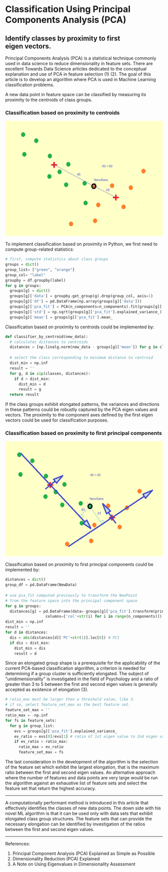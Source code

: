 # Classification Using Principal Components Analysis (PCA)
## Identify classes by proximity to first eigen vectors.

Principal Components Analysis (PCA) is a statistical technique commonly used in data science to reduce dimensionality in feature sets. There are excellent Towards Data Science articles dedicated to the conceptual explanation and use of PCA in feature selection (1) (2). The goal of this article is to develop an algorithm where PCA is used in Machine Learning classification problems.

A new data point in feature space can be classified by measuring its proximity to the centroids of class groups. 

### Classification based on proximity to centroids

![Classification based on proximity to centroids](/assets/images/Classification-Centroid.png)

To implement classification based on proximity in Python, we first need to compute group-related statistics:

```python
# first, compute statistics about class groups
groups = dict()
group_list= ["green", "orange"]
group_col= "label"
groupby = df.groupby(label)
for g in groups:
  groups[g] = dict()
  groups[g]['data'] = groupby.get_group(g).drop(group_col, axis=1)
  groups[g]['df'] = pd.DataFrame(np.array(groups[g]['data']))
  groups[g]['pca_fit'] = PCA(n_components=n_components).fit(groups[g]['df'])
  groups[g]['std'] = np.sqrt(groups[g]['pca_fit'].explained_variance_)
  groups[g]['mean'] = groups[g]['pca_fit'].mean_
```
Classification based on proximity to centroids could be implemented by:
```python
def classifier_by_centroid(new_data):
  # calculates distances to centroids
  distances = [np.linalg.norm(new_data - groups[g]['mean']) for g in classes]

  # select the class corresponding to minimum distance to centroid
  dist_min = np.inf
  result = ''
  for g, d in zip(classes, distances):
    if d < dist_min:
      dist_min = d   
      result = g
  return result
```
If the class groups exhibit elongated patterns, the variances and directions in these patterns could be robustly captured by the PCA eigen values and vectors. The proximity to the component axes defined by the first eigen vectors could be used for classification purposes.

### Classification based on proximity to first principal components

![Classification based on proximity to first principal components](/assets/images/Classification-PCA.png)

Classification based on proximity to first principal components could be implemented by:
```python
distances = dict()
group_df = pd.DataFrame(NewData)

# use pca_fit computed previously to transform the NewPoint 
# from the feature space into the principal component space
for g in groups:
  distances[g] = pd.DataFrame(data= groups[g]['pca_fit'].transform(princ_df), 
                  columns=['col'+str(i) for i in range(n_components)])
dist_min = np.inf
result = ''
for d in distances:
  dis = abs(distances[d]['PC'+str(1)].loc[0]) # PC1
  if dis < dist_min:
    dist_min = dis
    result = d
```
Since an elongated group shape is a prerequisite for the applicability of the current PCA-based classification algorithm, a criterion is needed for determining if a group cluster is sufficiently elongated. The subject of "unidimensionality" is investigated in the field of Psychology and a ratio of greater than 3 to 5 between the first and second eigen values is generally accepted as existence of elongation (3).
```python
# ratio_max must be larger than a threshold value, like 3.
# if so, select feature_set_max as the best feature set.
feature_set_max = ''
ratio_max = -np.inf
for fs in feature_sets:
  for g in group_list:
    evs = groups[g]['pca_fit'].explained_variance_
    ev_ratio = evs[0]/evs[1] # ratio of 1st eigen value to 2nd eigen value
    if ev_ratio > ratio_max:
      ratio_max = ev_ratio
      feature_set_max = fs
```
The last consideration in the development of the algorithm is the selection of the feature set which exhibit the largest elongation, that is the maximum ratio between the first and second eigen values. An alternative approach where the number of features and data points are very large would be run the algorithm against an exhaustive list of feature sets and select the feature set that return the highest accuracy.

---

A computationally performant method is introduced in this article that effectively identifies the classes of new data points. The down side with his novel ML algorithm is that it can be used only with data sets that exhibit elongated class group structures. The feature sets that can provide the necessary elongation can be identified by investigation of the ratios between the first and second eigen values.

---

References:
1. Principal Component Analysis (PCA) Explained as Simple as Possible
2. Dimensionality Reduction (PCA) Explained
3. A Note on Using Eigenvalues in Dimensionality Assessment
